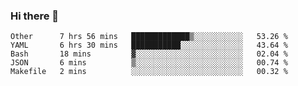 ### Hi there 👋

<!--
**yeya24/yeya24** is a ✨ _special_ ✨ repository because its `README.md` (this file) appears on your GitHub profile.

Here are some ideas to get you started:

- 🔭 I’m currently working on ...
- 🌱 I’m currently learning ...
- 👯 I’m looking to collaborate on ...
- 🤔 I’m looking for help with ...
- 💬 Ask me about ...
- 📫 How to reach me: ...
- 😄 Pronouns: ...
- ⚡ Fun fact: ...
-->

<!--START_SECTION:waka-->
```text
Other      7 hrs 56 mins   █████████████▒░░░░░░░░░░░   53.26 % 
YAML       6 hrs 30 mins   ███████████░░░░░░░░░░░░░░   43.64 % 
Bash       18 mins         ▓░░░░░░░░░░░░░░░░░░░░░░░░   02.04 % 
JSON       6 mins          ▒░░░░░░░░░░░░░░░░░░░░░░░░   00.74 % 
Makefile   2 mins          ░░░░░░░░░░░░░░░░░░░░░░░░░   00.32 % 
```
<!--END_SECTION:waka-->

